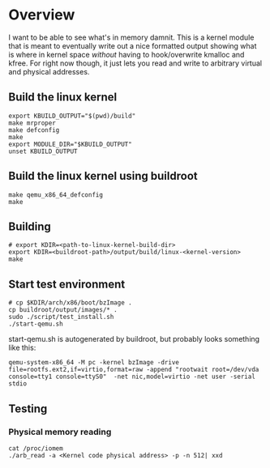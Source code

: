 # Overview
I want to be able to see what's in memory damnit.
This is a kernel module that is meant to eventually write out a nice formatted output showing what is where in kernel space *without* having to hook/overwrite kmalloc and kfree. For right now though, it just lets you read and write to arbitrary virtual and physical addresses.


## Build the linux kernel
```
export KBUILD_OUTPUT="$(pwd)/build"
make mrproper
make defconfig
make
export MODULE_DIR="$KBUILD_OUTPUT"
unset KBUILD_OUTPUT
```

## Build the linux kernel using buildroot
```
make qemu_x86_64_defconfig
make
```


## Building
```
# export KDIR=<path-to-linux-kernel-build-dir>
export KDIR=<buildroot-path>/output/build/linux-<kernel-version>
make
```

## Start test environment
```
# cp $KDIR/arch/x86/boot/bzImage .
cp buildroot/output/images/* .
sudo ./script/test_install.sh
./start-qemu.sh
```

start-qemu.sh is autogenerated by buildroot, but probably looks something like this:
```
qemu-system-x86_64 -M pc -kernel bzImage -drive file=rootfs.ext2,if=virtio,format=raw -append "rootwait root=/dev/vda console=tty1 console=ttyS0"  -net nic,model=virtio -net user -serial stdio
```

## Testing
### Physical memory reading
```
cat /proc/iomem
./arb_read -a <Kernel code physical address> -p -n 512| xxd
```



